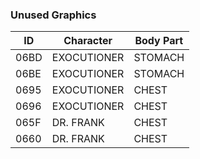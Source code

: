 
### Unused Graphics

| ID    | Character     | Body Part |
|-------|---------------|-----------|
| 06BD  | EXOCUTIONER   | STOMACH   |
| 06BE  | EXOCUTIONER   | STOMACH   |
| 0695  | EXOCUTIONER   | CHEST     |
| 0696  | EXOCUTIONER   | CHEST     |
| 065F  | DR. FRANK     | CHEST     |
| 0660  | DR. FRANK     | CHEST     |

